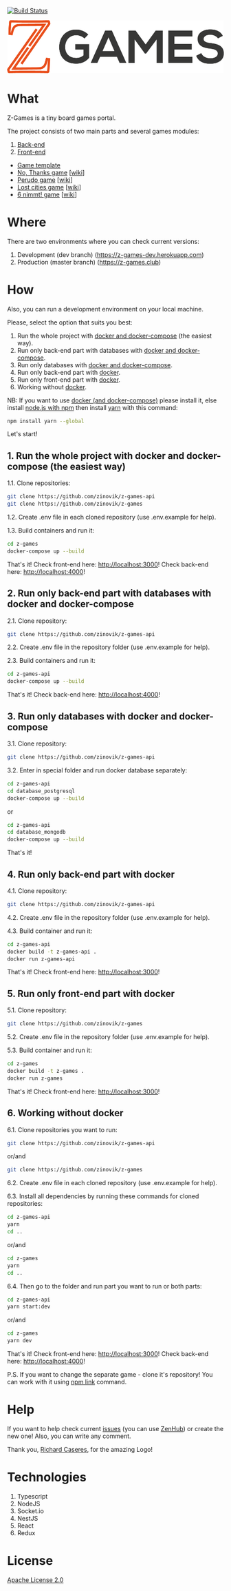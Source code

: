 [![Build Status](https://travis-ci.org/zinovik/z-games-api.svg?branch=master)](https://travis-ci.org/zinovik/z-games-api)

![img](./logo.png)

# What #

Z-Games is a tiny board games portal.

The project consists of two main parts and several games modules:
1. [Back-end](https://github.com/zinovik/z-games-api)
2. [Front-end](https://github.com/zinovik/z-games)
- [Game template](https://github.com/zinovik/z-games-base-game)
- [No, Thanks game](https://github.com/zinovik/z-games-no-thanks) [[wiki](https://en.wikipedia.org/wiki/No_Thanks!_(game))]
- [Perudo game](https://github.com/zinovik/z-games-perudo) [[wiki](https://en.wikipedia.org/wiki/Dudo)]
- [Lost cities game](https://github.com/zinovik/z-games-lost-cities) [[wiki](https://en.wikipedia.org/wiki/Lost_Cities)]
- [6 nimmt! game](https://github.com/zinovik/z-games-six-nimmt) [[wiki](https://en.wikipedia.org/wiki/6_Nimmt!)]

# Where #

There are two environments where you can check current versions:
1. Development (dev branch) (https://z-games-dev.herokuapp.com)
2. Production (master branch) (https://z-games.club)

# How #

Also, you can run a development environment on your local machine.

Please, select the option that suits you best:
1. Run the whole project with [docker and docker-compose](https://docker.com) (the easiest way).
2. Run only back-end part with databases with [docker and docker-compose](https://docker.com).
3. Run only databases with [docker and docker-compose](https://docker.com).
4. Run only back-end part with [docker](https://docker.com).
5. Run only front-end part with [docker](https://docker.com).
6. Working without [docker](https://docker.com).

NB: If you want to use [docker (and docker-compose)](https://docker.com) please install it, else install [node.js with npm](https://nodejs.org) then install [yarn](https://yarnpkg.com) with this command:

```bash
npm install yarn --global
```

Let's start!



## 1. Run the whole project with docker and docker-compose (the easiest way) ##

1.1. Clone repositories:

```bash
git clone https://github.com/zinovik/z-games-api
git clone https://github.com/zinovik/z-games
```

1.2. Create .env file in each cloned repository (use .env.example for help).

1.3. Build containers and run it:

```bash
cd z-games
docker-compose up --build
```

That's it!
Check front-end here: [http://localhost:3000](http://localhost:3000)!
Check back-end here: [http://localhost:4000](http://localhost:4000)!



## 2. Run only back-end part with databases with docker and docker-compose ##

2.1. Clone repository:

```bash
git clone https://github.com/zinovik/z-games-api
```

2.2. Create .env file in the repository folder (use .env.example for help).

2.3. Build containers and run it:

```bash
cd z-games-api
docker-compose up --build
```

That's it!
Check back-end here: [http://localhost:4000](http://localhost:4000)!



## 3. Run only databases with docker and docker-compose ##

3.1. Clone repository:

```bash
git clone https://github.com/zinovik/z-games-api
```

3.2. Enter in special folder and run docker database separately:

```bash
cd z-games-api
cd database_postgresql
docker-compose up --build
```

or

```bash
cd z-games-api
cd database_mongodb
docker-compose up --build
```

That's it!



## 4. Run only back-end part with docker ##

4.1. Clone repository:

```bash
git clone https://github.com/zinovik/z-games-api
```

4.2. Create .env file in the repository folder (use .env.example for help).

4.3. Build container and run it:

```bash
cd z-games-api
docker build -t z-games-api .
docker run z-games-api
```

That's it!
Check front-end here: [http://localhost:3000](http://localhost:3000)!



## 5. Run only front-end part with docker ##

5.1. Clone repository:

```bash
git clone https://github.com/zinovik/z-games
```

5.2. Create .env file in the repository folder (use .env.example for help).

5.3. Build container and run it:

```bash
cd z-games
docker build -t z-games .
docker run z-games
```

That's it!
Check front-end here: [http://localhost:3000](http://localhost:3000)!



## 6. Working without docker ##

6.1. Clone repositories you want to run:

```bash
git clone https://github.com/zinovik/z-games-api
```

or/and

```bash
git clone https://github.com/zinovik/z-games
```

6.2. Create .env file in each cloned repository (use .env.example for help).

6.3. Install all dependencies by running these commands for cloned repositories:

```bash
cd z-games-api
yarn
cd ..
```

or/and

```bash
cd z-games
yarn
cd ..
```

6.4. Then go to the folder and run part you want to run or both parts:

```bash
cd z-games-api
yarn start:dev
```

or/and

```bash
cd z-games
yarn dev
```
That's it!
Check front-end here: [http://localhost:3000](http://localhost:3000)!
Check back-end here: [http://localhost:4000](http://localhost:4000)!



P.S. If you want to change the separate game - clone it's repository! You can work with it using [npm link](https://docs.npmjs.com/cli/link.html) command.

# Help #

If you want to help check current [issues](https://github.com/zinovik/z-games-api/issues) (you can use [ZenHub](https://zenhub.com)) or create the new one! Also, you can write any comment.

Thank you, [Richard Caseres](https://github.com/richardbmx), for the amazing Logo!

# Technologies #

1. Typescript
2. NodeJS
3. Socket.io
4. NestJS
5. React
6. Redux

# License #

[Apache License 2.0](/LICENSE)
